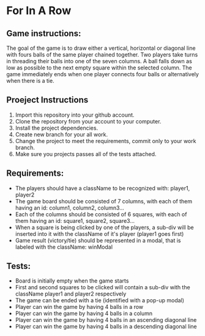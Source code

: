 # For In A Row

## Game instructions:
The goal of the game is to draw either a vertical, horizontal or diagonal line with fours balls of the same player chained together.
Two players take turns in threading their balls into one of the seven columns. A ball falls down as low as possible to the next
empty square within the selected column. The game immediately ends when one player connects four balls or alternatively when there is a tie.
 
 
 ## Proeject Instructions
1. Import this repository into your github account.
2. Clone the repository from your account to your computer.
3. Install the project dependencies.
4. Create new branch for your all work.
5. Change the project to meet the requirements, commit only to your work branch.
6. Make sure you projects passes all of the tests attached.


## Requirements:
- The players should have a className to be recognized with: player1, player2 
- The game board should be consisted of 7 columns, with each of them having an id: column1, column2, column3...
- Each of the columns should be consisted of 6 squares, with each of them having an id: square1, square2, square3...
- When a square is being clicked by one of the players, a sub-div will be inserted into it with the className of it's player (player1 goes first)
- Game result (victory/tie) should be represented in a modal, that is labeled with the className: winModal


## Tests:
- Board is initially empty when the game starts
- First and second squares to be clicked will contain a sub-div with the className player1 and player2 respectively
- The game can be ended with a tie (identified with a pop-up modal)
- Player can win the game by having 4 balls in a row
- Player can win the game by having 4 balls in a column
- Player can win the game by having 4 balls in an ascending diagonal line
- Player can win the game by having 4 balls in a descending diagonal line
